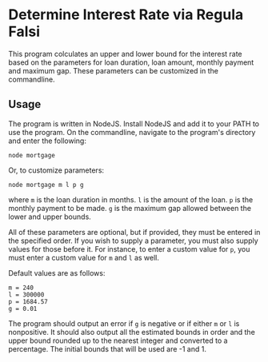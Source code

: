 Determine Interest Rate via Regula Falsi
=======================================

This program colculates an upper and lower bound for the interest rate based on the parameters for loan duration, loan amount, monthly payment and maximum gap. These parameters can be customized in the commandline.

## Usage

The program is written in NodeJS. Install NodeJS and add it to your PATH to use the program. 
On the commandline, navigate to the program's directory and enter the following:

```
node mortgage
```

Or, to customize parameters:

```
node mortgage m l p g 
```

where `m` is the loan duration in months. `l` is the amount of the loan. `p` is the monthly payment to be made. `g` is the maximum gap allowed between the lower and upper bounds.

All of these parameters are optional, but if provided, they must be entered in the specified order. If you wish to supply a parameter, you must also supply values for those before it. For instance, to enter a custom value for `p`, you must enter a custom value for `m` and `l` as well.

Default values are as follows:

```
m = 240
l = 300000
p = 1684.57
g = 0.01
```

The program should output an error if `g` is negative or if either `m` or `l` is nonpositive. It should also output all the estimated bounds in order and the upper bound rounded up to the nearest integer and converted to a percentage. The initial bounds that will be used are -1 and 1.